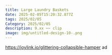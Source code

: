 ```yaml
---
title: Large Laundry Baskets
date: 2025-02-05T15:20:32.877Z
tags: 2025/02/05
Category: 2025/02/05
description: 9.xx ✂✂ clip
image: img/untitled-design-10-.png
---
```



 https://joylink.io/glittering-collapsible-hamper ad